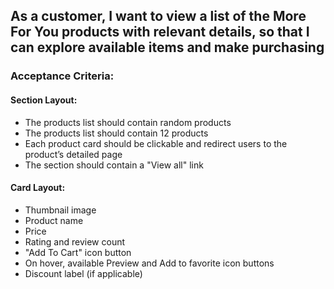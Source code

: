 ## As a customer, I want to view a list of the More For You products with relevant details, so that I can explore available items and make purchasing

### Acceptance Criteria:

#### Section Layout:

- The products list should contain random products
- The products list should contain 12 products
- Each product card should be clickable and redirect users to the product’s detailed page
- The section should contain a "View all" link

#### Card Layout:

- Thumbnail image
- Product name
- Price
- Rating and review count
- "Add To Cart" icon button
- On hover, available Preview and Add to favorite icon buttons
- Discount label (if applicable)
